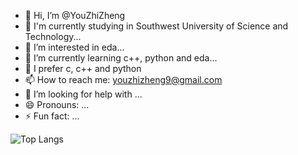 - 👋 Hi, I’m @YouZhiZheng
- 🏫 I'm currently studying in Southwest University of Science and Technology...
- 👀 I’m interested in eda...
- 🌱 I’m currently learning c++, python and eda...
- 🔭 I prefer c, c++ and python
- 📫 How to reach me: youzhizheng9@gmail.com
- 🤔 I’m looking for help with ...
- 😄 Pronouns: ...
- ⚡ Fun fact: ...

![Top Langs](https://github-readme-stats.vercel.app/api/top-langs/?username=YouZhiZheng)

<!---
YouZhiZheng/YouZhiZheng is a ✨ special ✨ repository because its `README.md` (this file) appears on your GitHub profile.
You can click the Preview link to take a look at your changes.
--->
